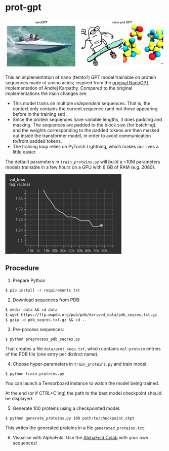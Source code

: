 # prot-gpt

![nanoGPT](assets/img.png)

This an implementation of nano (femto?) GPT model trainable on protein sequences made of amino acids; inspired from the [original NanoGPT](https://github.com/karpathy/nanoGPT) implementation of Andrej Karpathy. Compared to the original implementations the main changes are:
* This model trains on multiple *independent* sequences. That is, the context only contains the current sequence (and not those appearing before in the training set).
* Since the protein sequences have variable lengths, it does padding and masking. The sequences are padded to the block size (for batching), and the weights corresponding to the padded tokens are then masked out inside the transformer model, in order to avoid communication to/from padded tokens.
* The training loop relies on PyTorch Lightning, which makes our lives a little easier.

The default parameters in `train_proteins.py` will build a ~10M parameters models trainable in a few hours on a GPU with 8 GB of RAM (e.g. 2080).

![nanoGPT](assets/val_loss.png)


## Procedure
1. Prepare Python
```
$ pip install -r requirements.txt
```

2. Download sequences from PDB:
```
$ mkdir data && cd data
$ wget https://ftp.wwpdb.org/pub/pdb/derived_data/pdb_seqres.txt.gz
$ gzip -d pdb_seqres.txt.gz && cd ..
```

3. Pre-process sequences:
```
$ python preprocess_pdb_seqres.py
```
That creates a file `data/prot_seqs.txt`, which contains `mol:protein` entries of the PDB file (one entry per distinct name).

4. Choose hyper-parameters in `train_proteins.py` and train model:
```
$ python train_proteins.py
```
You can launch a Tensorboard instance to watch the model being trained.

At the end (or if CTRL+C'ing) the path to the best model checkpoint should be displayed.

5. Generate 100 proteins using a checkpointed model:
```
$ python generate_proteins.py 100 path/to/checkpoint.ckpt
```
This writes the generated proteins in a file `generated_proteins.txt`.

6. Visualise with AlphaFold:
Use the [AlphaFold Colab](https://colab.research.google.com/github/deepmind/alphafold/blob/main/notebooks/AlphaFold.ipynb) with your own sequences!